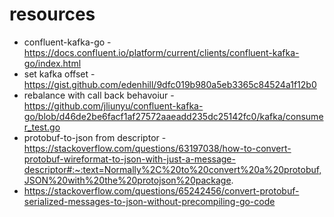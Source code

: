 # resources

- confluent-kafka-go - https://docs.confluent.io/platform/current/clients/confluent-kafka-go/index.html
- set kafka offset - https://gist.github.com/edenhill/9dfc019b980a5eb3365c84524a1f12b0
- rebalance with call back behavoiur - https://github.com/jliunyu/confluent-kafka-go/blob/d46de2be6facf1af27572aaeadd235dc25142fc0/kafka/consumer_test.go
- protobuf-to-json from descriptor - https://stackoverflow.com/questions/63197038/how-to-convert-protobuf-wireformat-to-json-with-just-a-message-descriptor#:~:text=Normally%2C%20to%20convert%20a%20protobuf,JSON%20with%20the%20protojson%20package.
- https://stackoverflow.com/questions/65242456/convert-protobuf-serialized-messages-to-json-without-precompiling-go-code
